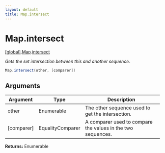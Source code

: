 ```yaml
---
layout: default
title: Map.intersect
---
```


# Map.intersect

[\[global\]]({{site.baseurl}}/docs/).[Map]({{site.baseurl}}/docs/Map/).[intersect]({{site.baseurl}}/docs/Map/intersect/)

_Gets the set intersection between this and another sequence._

```cs
Map.intersect(other, [comparer])
```

## Arguments

<table>
  <col width="15%">
  <col width="15%">
  <thead>
    <tr>
      <th>Argument</th>
      <th>Type</th>
      <th>Description</th>
    </tr>
  </thead>
  <tbody>
    <tr>
      <td>other</td>
      <td>Enumerable</td>
      <td>The other sequence used to get the intersection.</td>
    </tr>
    <tr>
      <td>[comparer]</td>
      <td>EqualityComparer</td>
      <td>A comparer used to compare the values in the two sequences.</td>
    </tr>
  </tbody>
</table>

**Returns:** Enumerable
